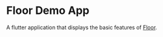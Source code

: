 # Floor Demo App

A flutter application that displays the basic features of [Floor](https://pub.dev/packages/floor).
